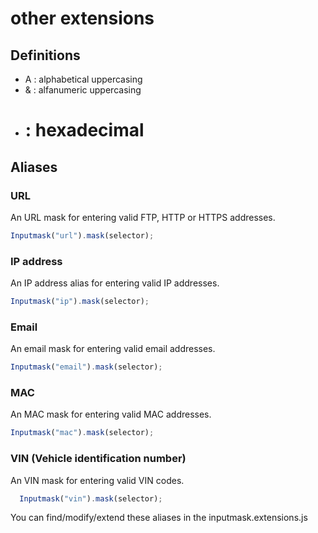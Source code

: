 # other extensions
## Definitions
- A   :     alphabetical uppercasing
- &   :     alfanumeric uppercasing
- #  :     hexadecimal

## Aliases
### URL
An URL mask for entering valid FTP, HTTP or HTTPS addresses.

```javascript
Inputmask("url").mask(selector);
```

### IP address
An IP address alias for entering valid IP addresses.

```javascript
Inputmask("ip").mask(selector);
```

### Email
An email mask for entering valid email addresses.

```javascript
Inputmask("email").mask(selector);
```

### MAC
An MAC mask for entering valid MAC addresses.

```javascript
Inputmask("mac").mask(selector);
```

### VIN (Vehicle identification number)
An VIN mask for entering valid VIN codes.

```javascript
  Inputmask("vin").mask(selector);
```

You can find/modify/extend these aliases in the inputmask.extensions.js
